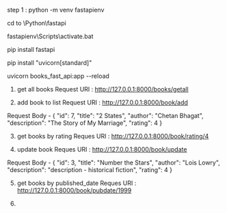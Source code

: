step 1 : python -m venv fastapienv

cd to \Python\fastapi

fastapienv\Scripts\activate.bat

pip install fastapi

pip install "uvicorn[standard]"

uvicorn books_fast_api:app --reload

1. get all books
Request URI : http://127.0.0.1:8000/books/getall

2. add book to list
Request URI : http://127.0.0.1:8000/book/add

Request Body -
     {
        "id": 7,
        "title": "2 States",
        "author": "Chetan Bhagat",
        "description": "The Story of My Marriage",
        "rating": 4
    }

3. get books by rating
Reques URI : http://127.0.0.1:8000/book/rating/4

4. update book
Reques URI : http://127.0.0.1:8000/book/update

Request Body -
    {
        "id": 3,
        "title": "Number the Stars",
        "author": "Lois Lowry",
        "description": "description - historical fiction",
        "rating": 4
    }

5. get books by published_date
Reques URI : http://127.0.0.1:8000/book/pubdate/1999

6. 
